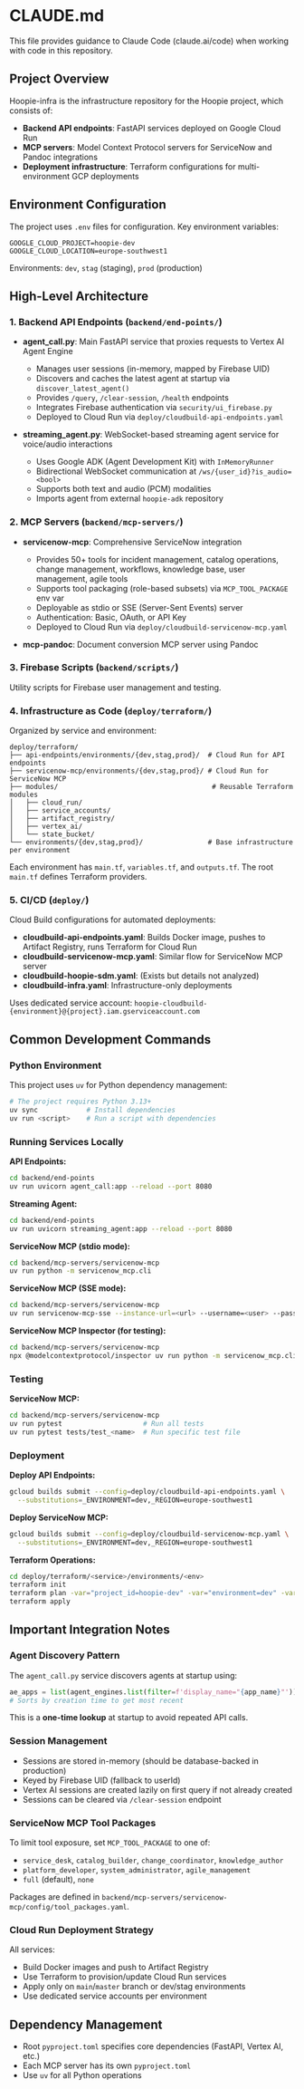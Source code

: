 # CLAUDE.md

This file provides guidance to Claude Code (claude.ai/code) when working with code in this repository.

## Project Overview

Hoopie-infra is the infrastructure repository for the Hoopie project, which consists of:
- **Backend API endpoints**: FastAPI services deployed on Google Cloud Run
- **MCP servers**: Model Context Protocol servers for ServiceNow and Pandoc integrations
- **Deployment infrastructure**: Terraform configurations for multi-environment GCP deployments

## Environment Configuration

The project uses `.env` files for configuration. Key environment variables:
```
GOOGLE_CLOUD_PROJECT=hoopie-dev
GOOGLE_CLOUD_LOCATION=europe-southwest1
```

Environments: `dev`, `stag` (staging), `prod` (production)

## High-Level Architecture

### 1. Backend API Endpoints (`backend/end-points/`)
- **agent_call.py**: Main FastAPI service that proxies requests to Vertex AI Agent Engine
  - Manages user sessions (in-memory, mapped by Firebase UID)
  - Discovers and caches the latest agent at startup via `discover_latest_agent()`
  - Provides `/query`, `/clear-session`, `/health` endpoints
  - Integrates Firebase authentication via `security/ui_firebase.py`
  - Deployed to Cloud Run via `deploy/cloudbuild-api-endpoints.yaml`

- **streaming_agent.py**: WebSocket-based streaming agent service for voice/audio interactions
  - Uses Google ADK (Agent Development Kit) with `InMemoryRunner`
  - Bidirectional WebSocket communication at `/ws/{user_id}?is_audio=<bool>`
  - Supports both text and audio (PCM) modalities
  - Imports agent from external `hoopie-adk` repository

### 2. MCP Servers (`backend/mcp-servers/`)
- **servicenow-mcp**: Comprehensive ServiceNow integration
  - Provides 50+ tools for incident management, catalog operations, change management, workflows, knowledge base, user management, agile tools
  - Supports tool packaging (role-based subsets) via `MCP_TOOL_PACKAGE` env var
  - Deployable as stdio or SSE (Server-Sent Events) server
  - Authentication: Basic, OAuth, or API Key
  - Deployed to Cloud Run via `deploy/cloudbuild-servicenow-mcp.yaml`

- **mcp-pandoc**: Document conversion MCP server using Pandoc

### 3. Firebase Scripts (`backend/scripts/`)
Utility scripts for Firebase user management and testing.

### 4. Infrastructure as Code (`deploy/terraform/`)
Organized by service and environment:
```
deploy/terraform/
├── api-endpoints/environments/{dev,stag,prod}/  # Cloud Run for API endpoints
├── servicenow-mcp/environments/{dev,stag,prod}/ # Cloud Run for ServiceNow MCP
├── modules/                                      # Reusable Terraform modules
│   ├── cloud_run/
│   ├── service_accounts/
│   ├── artifact_registry/
│   ├── vertex_ai/
│   └── state_bucket/
└── environments/{dev,stag,prod}/                # Base infrastructure per environment
```

Each environment has `main.tf`, `variables.tf`, and `outputs.tf`. The root `main.tf` defines Terraform providers.

### 5. CI/CD (`deploy/`)
Cloud Build configurations for automated deployments:
- **cloudbuild-api-endpoints.yaml**: Builds Docker image, pushes to Artifact Registry, runs Terraform for Cloud Run
- **cloudbuild-servicenow-mcp.yaml**: Similar flow for ServiceNow MCP server
- **cloudbuild-hoopie-sdm.yaml**: (Exists but details not analyzed)
- **cloudbuild-infra.yaml**: Infrastructure-only deployments

Uses dedicated service account: `hoopie-cloudbuild-{environment}@{project}.iam.gserviceaccount.com`

## Common Development Commands

### Python Environment
This project uses `uv` for Python dependency management:
```bash
# The project requires Python 3.13+
uv sync            # Install dependencies
uv run <script>    # Run a script with dependencies
```

### Running Services Locally

**API Endpoints:**
```bash
cd backend/end-points
uv run uvicorn agent_call:app --reload --port 8080
```

**Streaming Agent:**
```bash
cd backend/end-points
uv run uvicorn streaming_agent:app --reload --port 8080
```

**ServiceNow MCP (stdio mode):**
```bash
cd backend/mcp-servers/servicenow-mcp
uv run python -m servicenow_mcp.cli
```

**ServiceNow MCP (SSE mode):**
```bash
cd backend/mcp-servers/servicenow-mcp
uv run servicenow-mcp-sse --instance-url=<url> --username=<user> --password=<pass>
```

**ServiceNow MCP Inspector (for testing):**
```bash
cd backend/mcp-servers/servicenow-mcp
npx @modelcontextprotocol/inspector uv run python -m servicenow_mcp.cli
```

### Testing

**ServiceNow MCP:**
```bash
cd backend/mcp-servers/servicenow-mcp
uv run pytest                    # Run all tests
uv run pytest tests/test_<name>  # Run specific test file
```

### Deployment

**Deploy API Endpoints:**
```bash
gcloud builds submit --config=deploy/cloudbuild-api-endpoints.yaml \
  --substitutions=_ENVIRONMENT=dev,_REGION=europe-southwest1
```

**Deploy ServiceNow MCP:**
```bash
gcloud builds submit --config=deploy/cloudbuild-servicenow-mcp.yaml \
  --substitutions=_ENVIRONMENT=dev,_REGION=europe-southwest1
```

**Terraform Operations:**
```bash
cd deploy/terraform/<service>/environments/<env>
terraform init
terraform plan -var="project_id=hoopie-dev" -var="environment=dev" -var="region=europe-southwest1"
terraform apply
```

## Important Integration Notes

### Agent Discovery Pattern
The `agent_call.py` service discovers agents at startup using:
```python
ae_apps = list(agent_engines.list(filter=f'display_name="{app_name}"'))
# Sorts by creation time to get most recent
```
This is a **one-time lookup** at startup to avoid repeated API calls.

### Session Management
- Sessions are stored in-memory (should be database-backed in production)
- Keyed by Firebase UID (fallback to userId)
- Vertex AI sessions are created lazily on first query if not already created
- Sessions can be cleared via `/clear-session` endpoint

### ServiceNow MCP Tool Packages
To limit tool exposure, set `MCP_TOOL_PACKAGE` to one of:
- `service_desk`, `catalog_builder`, `change_coordinator`, `knowledge_author`
- `platform_developer`, `system_administrator`, `agile_management`
- `full` (default), `none`

Packages are defined in `backend/mcp-servers/servicenow-mcp/config/tool_packages.yaml`.

### Cloud Run Deployment Strategy
All services:
- Build Docker images and push to Artifact Registry
- Use Terraform to provision/update Cloud Run services
- Apply only on `main`/`master` branch or dev/stag environments
- Use dedicated service accounts per environment

## Dependency Management
- Root `pyproject.toml` specifies core dependencies (FastAPI, Vertex AI, etc.)
- Each MCP server has its own `pyproject.toml`
- Use `uv` for all Python operations
